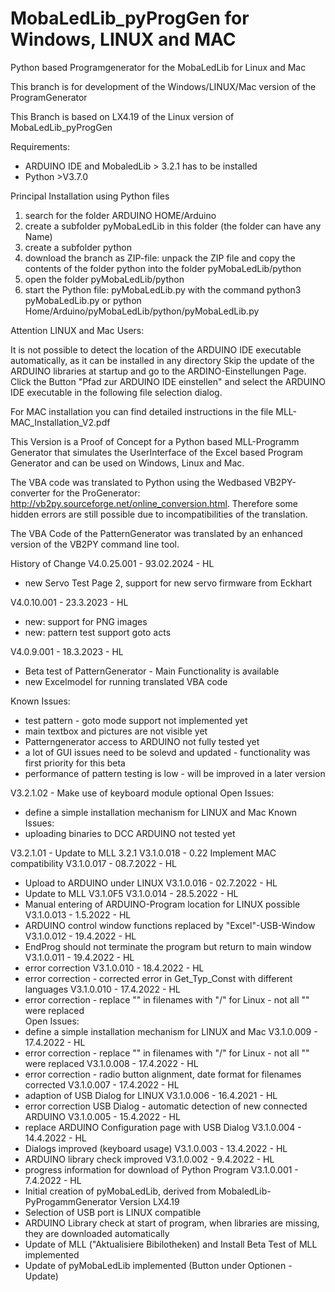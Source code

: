 # MobaLedLib_pyProgGen for Windows, LINUX and MAC
Python based Programgenerator for the MobaLedLib for Linux and Mac

This branch is for development of the Windows/LINUX/Mac version of the ProgramGenerator

This Branch is based on LX4.19 of the Linux version of MobaLedLib_pyProgGen

Requirements:
- ARDUINO IDE and MobaledLib > 3.2.1 has to be installed
- Python >V3.7.0

Principal Installation using Python files
1. search for the folder ARDUINO HOME/Arduino
2. create a subfolder pyMobaLedLib in this folder (the folder can have any Name)
4. create a subfolder python
5. download the branch as ZIP-file: unpack the ZIP file and copy the contents of the folder python into the folder pyMobaLedLib/python
6. open the folder pyMobaLedLib/python
7. start the Python file: pyMobaLedLib.py with the command python3 pyMobaLedLib.py or python Home/Arduino/pyMobaLedLib/python/pyMobaLedLib.py

Attention LINUX and Mac Users: 

It is not possible to detect the location of the ARDUINO IDE executable automatically, as it can be installed in any directory
Skip the update of the ARDUINO libraries at startup and go to the ARDINO-Einstellungen Page. Click the Button "Pfad zur ARDUINO IDE einstellen" and select the ARDUINO IDE executable in the  following file selection dialog.

For MAC installation you can find detailed instructions in the file MLL-MAC_Installation_V2.pdf 

This Version is a Proof of Concept for a Python based MLL-Programm Generator that simulates the UserInterface of the Excel based Program Generator and can be used on Windows, Linux and Mac.

The VBA code was translated to Python using the Wedbased VB2PY-converter for the ProGenerator: 
http://vb2py.sourceforge.net/online_conversion.html. Therefore some hidden errors are still possible due to incompatibilities of the translation.

The VBA Code of the PatternGenerator was translated by an enhanced version of the VB2PY command line tool.

History of Change
V4.0.25.001 - 93.02.2024 - HL
- new Servo Test Page 2, support for new servo firmware from Eckhart

V4.0.10.001 - 23.3.2023 - HL
- new: support for PNG images
- new: pattern test support goto acts

V4.0.9.001 - 18.3.2023 - HL
- Beta test of PatternGenerator - Main Functionality is available
- new Excelmodel for running translated VBA code

Known Issues:
- test pattern - goto mode support not implemented yet
- main textbox and pictures are not visible yet
- Patterngenerator access to ARDUINO not fully tested yet
- a lot of  GUI issues need to be solevd and updated - functionality was first priority for this beta
- performance of pattern testing is low - will be improved in a later version

V3.2.1.02  - Make use of keyboard module optional
Open Issues:
- define a simple installation mechanism for LINUX and Mac
Known Issues:
 - uploading binaries to DCC ARDUINO not tested yet

V3.2.1.01  - Update to MLL 3.2.1
 V3.1.0.018 - 0.22 Implement MAC compatibility
V3.1.0.017 - 08.7.2022 - HL
 - Upload to ARDUINO under LINUX
V3.1.0.016 - 02.7.2022 - HL
 - Update to MLL V3.1.0F5
V3.1.0.014 - 28.5.2022 - HL
 - Manual entering of ARDUINO-Program location for LINUX possible
V3.1.0.013 - 1.5.2022 - HL
 - ARDUINO control window functions replaced by "Excel"-USB-Window
V3.1.0.012 - 19.4.2022 - HL
 - EndProg should not terminate the program but return to main window
V3.1.0.011 - 19.4.2022 - HL
 - error correction
V3.1.0.010 - 18.4.2022 - HL
- error correction - corrected error in Get_Typ_Const with different languages
V3.1.0.010 - 17.4.2022 - HL
- error correction - replace "\" in filenames with "/" for Linux - not all "\" were replaced                             
Open Issues:
- define a simple installation mechanism for LINUX and Mac
V3.1.0.009 - 17.4.2022 - HL
- error correction - replace "\" in filenames with "/" for Linux - not all "\" were replaced
V3.1.0.008 - 17.4.2022 - HL
- error correction - radio button alignment, date format for filenames corrected
V3.1.0.007 - 17.4.2022 - HL
- adaption of USB Dialog for LINUX
V3.1.0.006 - 16.4.2021 - HL
- error correction USB Dialog - automatic detection of new connected ARDUINO
V3.1.0.005 - 15.4.2022 - HL
- replace ARDUINO Configuration page with USB Dialog
V3.1.0.004 - 14.4.2022 - HL
- Dialogs improved (keyboard usage)
V3.1.0.003 - 13.4.2022 - HL
- ARDUINO library check improved
V3.1.0.002 - 9.4.2022 - HL
- progress information for download of Python Program
V3.1.0.001 -  7.4.2022 - HL 
- Initial creation of pyMobaLedLib, derived from MobaledLib-PyProgammGenerator Version LX4.19
- Selection of USB port is LINUX compatible
- ARDUINO Library check at start of program, when libraries are missing, they are downloaded automatically
- Update of MLL ("Aktualisiere Bibilotheken) and Install Beta Test of MLL implemented
- Update of pyMobaLedLib implemented (Button under Optionen - Update)
 
 
 

